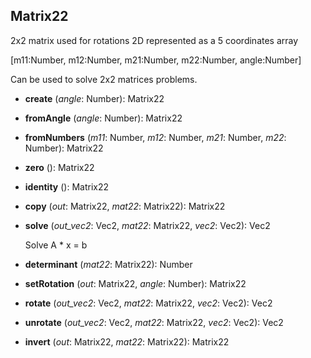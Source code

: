 <a name="Matrix22"></a>
## Matrix22
  2x2 matrix used for rotations 2D represented as a 5 coordinates array

  [m11:Number, m12:Number, m21:Number, m22:Number, angle:Number]

  Can be used to solve 2x2 matrices problems.

<a name="Matrix22-create"></a>
* **create** (*angle*: Number): Matrix22

<a name="Matrix22-fromAngle"></a>
* **fromAngle** (*angle*: Number): Matrix22

<a name="Matrix22-fromNumbers"></a>
* **fromNumbers** (*m11*: Number, *m12*: Number, *m21*: Number, *m22*: Number): Matrix22

<a name="Matrix22-zero"></a>
* **zero** (): Matrix22

<a name="Matrix22-identity"></a>
* **identity** (): Matrix22

<a name="Matrix22-copy"></a>
* **copy** (*out*: Matrix22, *mat22*: Matrix22): Matrix22

<a name="Matrix22-solve"></a>
* **solve** (*out_vec2*: Vec2, *mat22*: Matrix22, *vec2*: Vec2): Vec2

  Solve A * x = b


<a name="Matrix22-determinant"></a>
* **determinant** (*mat22*: Matrix22): Number

<a name="Matrix22-setRotation"></a>
* **setRotation** (*out*: Matrix22, *angle*: Number): Matrix22

<a name="Matrix22-rotate"></a>
* **rotate** (*out_vec2*: Vec2, *mat22*: Matrix22, *vec2*: Vec2): Vec2

<a name="Matrix22-unrotate"></a>
* **unrotate** (*out_vec2*: Vec2, *mat22*: Matrix22, *vec2*: Vec2): Vec2

<a name="Matrix22-invert"></a>
* **invert** (*out*: Matrix22, *mat22*: Matrix22): Matrix22